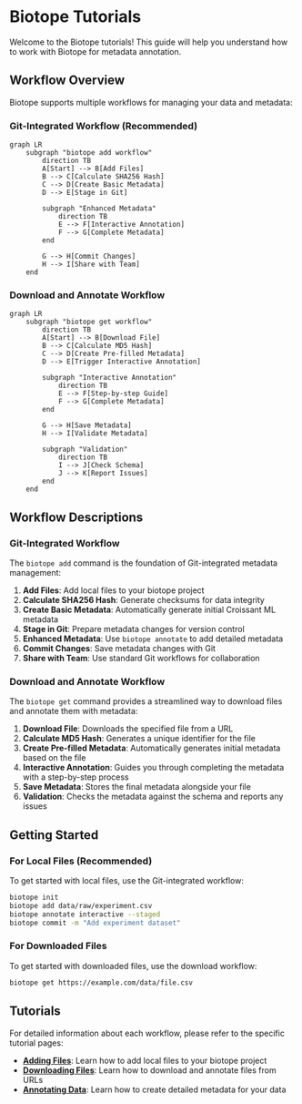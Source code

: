 # Biotope Tutorials

Welcome to the Biotope tutorials! This guide will help you understand how to
work with Biotope for metadata annotation.

## Workflow Overview

Biotope supports multiple workflows for managing your data and metadata:

### Git-Integrated Workflow (Recommended)

```mermaid
graph LR
    subgraph "biotope add workflow"
        direction TB
        A[Start] --> B[Add Files]
        B --> C[Calculate SHA256 Hash]
        C --> D[Create Basic Metadata]
        D --> E[Stage in Git]
        
        subgraph "Enhanced Metadata"
            direction TB
            E --> F[Interactive Annotation]
            F --> G[Complete Metadata]
        end
        
        G --> H[Commit Changes]
        H --> I[Share with Team]
    end
```

### Download and Annotate Workflow

```mermaid
graph LR
    subgraph "biotope get workflow"
        direction TB
        A[Start] --> B[Download File]
        B --> C[Calculate MD5 Hash]
        C --> D[Create Pre-filled Metadata]
        D --> E[Trigger Interactive Annotation]
        
        subgraph "Interactive Annotation"
            direction TB
            E --> F[Step-by-step Guide]
            F --> G[Complete Metadata]
        end
        
        G --> H[Save Metadata]
        H --> I[Validate Metadata]
        
        subgraph "Validation"
            direction TB
            I --> J[Check Schema]
            J --> K[Report Issues]
        end
    end
```

## Workflow Descriptions

### Git-Integrated Workflow

The `biotope add` command is the foundation of Git-integrated metadata management:

1. **Add Files**: Add local files to your biotope project
2. **Calculate SHA256 Hash**: Generate checksums for data integrity
3. **Create Basic Metadata**: Automatically generate initial Croissant ML metadata
4. **Stage in Git**: Prepare metadata changes for version control
5. **Enhanced Metadata**: Use `biotope annotate` to add detailed metadata
6. **Commit Changes**: Save metadata changes with Git
7. **Share with Team**: Use standard Git workflows for collaboration

### Download and Annotate Workflow

The `biotope get` command provides a streamlined way to download files and annotate them with metadata:

1. **Download File**: Downloads the specified file from a URL
2. **Calculate MD5 Hash**: Generates a unique identifier for the file
3. **Create Pre-filled Metadata**: Automatically generates initial metadata based on the file
4. **Interactive Annotation**: Guides you through completing the metadata with a step-by-step process
5. **Save Metadata**: Stores the final metadata alongside your file
6. **Validation**: Checks the metadata against the schema and reports any issues

## Getting Started

### For Local Files (Recommended)

To get started with local files, use the Git-integrated workflow:

```bash
biotope init
biotope add data/raw/experiment.csv
biotope annotate interactive --staged
biotope commit -m "Add experiment dataset"
```

### For Downloaded Files

To get started with downloaded files, use the download workflow:

```bash
biotope get https://example.com/data/file.csv
```

## Tutorials

For detailed information about each workflow, please refer to the specific tutorial pages:

- **[Adding Files](add-files.md)**: Learn how to add local files to your biotope project
- **[Downloading Files](get-files.md)**: Learn how to download and annotate files from URLs
- **[Annotating Data](annotate-omics.md)**: Learn how to create detailed metadata for your data